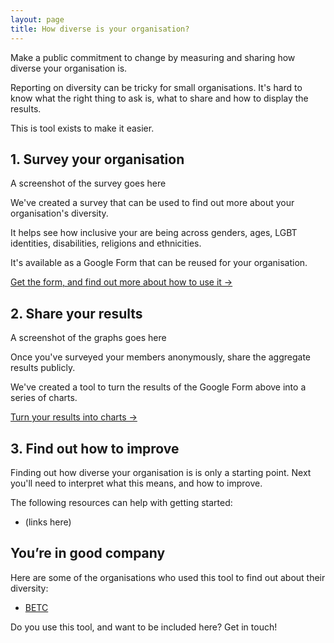```yaml
---
layout: page
title: How diverse is your organisation?
---
```


Make a public commitment to change by measuring and sharing how diverse your organisation is.

Reporting on diversity can be tricky for small organisations. It's hard to know what the right thing to ask is, what to share and how to display the results.

This is tool exists to make it easier.

## 1. Survey your organisation

<aside>A screenshot of the survey goes here</aside>

We've created a survey that can be used to find out more about your organisation's diversity.

It helps see how inclusive your are being across genders, ages, LGBT identities, disabilities, religions and ethnicities.

It's available as a Google Form that can be reused for your organisation.

[Get the form, and find out more about how to use it &rarr;](/survey-your-organisation)

## 2. Share your results

<aside>A screenshot of the graphs goes here</aside>

Once you've surveyed your members anonymously, share the aggregate results publicly.

We've created a tool to turn the results of the Google Form above into a series of charts.

[Turn your results into charts &rarr;](/)

## 3. Find out how to improve

Finding out how diverse your organisation is is only a starting point. Next you'll need to interpret what this means, and how to improve.

The following resources can help with getting started:

* (links here)

## You’re in good company

Here are some of the organisations who used this tool to find out about their diversity:

* [BETC](http://www.betcbside.com/blog/2017/4/3/how-diverse-are-we)

Do you use this tool, and want to be included here? Get in touch!
